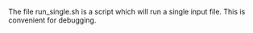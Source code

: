 The file run_single.sh is a script which will run a single input file.
This is convenient for debugging.
